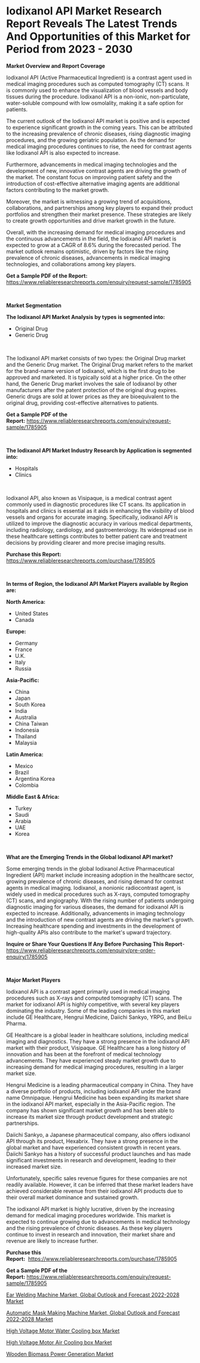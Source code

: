 <p><h1>Iodixanol API Market Research Report Reveals The Latest Trends And Opportunities of this Market for Period from 2023 - 2030</h1></p><p><strong>Market Overview and Report Coverage</strong></p>
<p><p>Iodixanol API (Active Pharmaceutical Ingredient) is a contrast agent used in medical imaging procedures such as computed tomography (CT) scans. It is commonly used to enhance the visualization of blood vessels and body tissues during the procedure. Iodixanol API is a non-ionic, non-particulate, water-soluble compound with low osmolality, making it a safe option for patients.</p><p>The current outlook of the Iodixanol API market is positive and is expected to experience significant growth in the coming years. This can be attributed to the increasing prevalence of chronic diseases, rising diagnostic imaging procedures, and the growing geriatric population. As the demand for medical imaging procedures continues to rise, the need for contrast agents like Iodixanol API is also expected to increase.</p><p>Furthermore, advancements in medical imaging technologies and the development of new, innovative contrast agents are driving the growth of the market. The constant focus on improving patient safety and the introduction of cost-effective alternative imaging agents are additional factors contributing to the market growth.</p><p>Moreover, the market is witnessing a growing trend of acquisitions, collaborations, and partnerships among key players to expand their product portfolios and strengthen their market presence. These strategies are likely to create growth opportunities and drive market growth in the future.</p><p>Overall, with the increasing demand for medical imaging procedures and the continuous advancements in the field, the Iodixanol API market is expected to grow at a CAGR of 8.6% during the forecasted period. The market outlook remains optimistic, driven by factors like the rising prevalence of chronic diseases, advancements in medical imaging technologies, and collaborations among key players.</p></p>
<p><strong>Get a Sample PDF of the Report:</strong> <a href="https://www.reliableresearchreports.com/enquiry/request-sample/1785905">https://www.reliableresearchreports.com/enquiry/request-sample/1785905</a></p>
<p>&nbsp;</p>
<p><strong>Market Segmentation</strong></p>
<p><strong>The Iodixanol API Market Analysis by types is segmented into:</strong></p>
<p><ul><li>Original Drug</li><li>Generic Drug</li></ul></p>
<p>&nbsp;</p>
<p><p>The Iodixanol API market consists of two types: the Original Drug market and the Generic Drug market. The Original Drug market refers to the market for the brand-name version of Iodixanol, which is the first drug to be approved and marketed. It is typically sold at a higher price. On the other hand, the Generic Drug market involves the sale of Iodixanol by other manufacturers after the patent protection of the original drug expires. Generic drugs are sold at lower prices as they are bioequivalent to the original drug, providing cost-effective alternatives to patients.</p></p>
<p><strong>Get a Sample PDF of the Report:</strong>&nbsp;<a href="https://www.reliableresearchreports.com/enquiry/request-sample/1785905">https://www.reliableresearchreports.com/enquiry/request-sample/1785905</a></p>
<p>&nbsp;</p>
<p><strong>The Iodixanol API Market Industry Research by Application is segmented into:</strong></p>
<p><ul><li>Hospitals</li><li>Clinics</li></ul></p>
<p>&nbsp;</p>
<p><p>Iodixanol API, also known as Visipaque, is a medical contrast agent commonly used in diagnostic procedures like CT scans. Its application in hospitals and clinics is essential as it aids in enhancing the visibility of blood vessels and organs for accurate imaging. Specifically, iodixanol API is utilized to improve the diagnostic accuracy in various medical departments, including radiology, cardiology, and gastroenterology. Its widespread use in these healthcare settings contributes to better patient care and treatment decisions by providing clearer and more precise imaging results.</p></p>
<p><strong>Purchase this Report:</strong>&nbsp; <a href="https://www.reliableresearchreports.com/purchase/1785905">https://www.reliableresearchreports.com/purchase/1785905</a></p>
<p>&nbsp;</p>
<p><strong>In terms of Region, the Iodixanol API Market Players available by Region are:</strong></p>
<p>
    <p> <strong> North America: </strong>
        <ul>
            <li>United States</li>
            <li>Canada</li>
        </ul>
        </p> 
    <p> <strong> Europe: </strong>
        <ul>
            <li>Germany</li>
            <li>France</li>
            <li>U.K.</li>
            <li>Italy</li>
            <li>Russia</li>
        </ul>
        </p> 
    <p> <strong> Asia-Pacific: </strong>
        <ul>
            <li>China</li>
            <li>Japan</li>
            <li>South Korea</li>
            <li>India</li>
            <li>Australia</li>
            <li>China Taiwan</li>
            <li>Indonesia</li>
            <li>Thailand</li>
            <li>Malaysia</li>
        </ul>
        </p> 
    <p> <strong> Latin America: </strong>
        <ul>
            <li>Mexico</li>
            <li>Brazil</li>
            <li>Argentina Korea</li>
            <li>Colombia</li>
        </ul>
        </p> 
    <p> <strong> Middle East & Africa: </strong>
        <ul>
            <li>Turkey</li>
            <li>Saudi</li>
            <li>Arabia</li>
            <li>UAE</li>
            <li>Korea</li>
        </ul>
    </p>
    </p>
<p>&nbsp;</p>
<p><strong>What are the Emerging Trends in the Global Iodixanol API market?</strong></p>
<p><p>Some emerging trends in the global Iodixanol Active Pharmaceutical Ingredient (API) market include increasing adoption in the healthcare sector, growing prevalence of chronic diseases, and rising demand for contrast agents in medical imaging. Iodixanol, a nonionic radiocontrast agent, is widely used in medical procedures such as X-rays, computed tomography (CT) scans, and angiography. With the rising number of patients undergoing diagnostic imaging for various diseases, the demand for iodixanol API is expected to increase. Additionally, advancements in imaging technology and the introduction of new contrast agents are driving the market's growth. Increasing healthcare spending and investments in the development of high-quality APIs also contribute to the market's upward trajectory.</p></p>
<p><strong>Inquire or Share Your Questions If Any Before Purchasing This Report</strong>- <a href="https://www.reliableresearchreports.com/enquiry/pre-order-enquiry/1785905">https://www.reliableresearchreports.com/enquiry/pre-order-enquiry/1785905</a></p>
<p>&nbsp;</p>
<p><strong>Major Market Players</strong></p>
<p><p>Iodixanol API is a contrast agent primarily used in medical imaging procedures such as X-rays and computed tomography (CT) scans. The market for iodixanol API is highly competitive, with several key players dominating the industry. Some of the leading companies in this market include GE Healthcare, Hengrui Medicine, Daiichi Sankyo, YRPG, and BeiLu Pharma.</p><p>GE Healthcare is a global leader in healthcare solutions, including medical imaging and diagnostics. They have a strong presence in the iodixanol API market with their product, Visipaque. GE Healthcare has a long history of innovation and has been at the forefront of medical technology advancements. They have experienced steady market growth due to increasing demand for medical imaging procedures, resulting in a larger market size.</p><p>Hengrui Medicine is a leading pharmaceutical company in China. They have a diverse portfolio of products, including iodixanol API under the brand name Omnipaque. Hengrui Medicine has been expanding its market share in the iodixanol API market, especially in the Asia-Pacific region. The company has shown significant market growth and has been able to increase its market size through product development and strategic partnerships.</p><p>Daiichi Sankyo, a Japanese pharmaceutical company, also offers iodixanol API through its product, Hexabrix. They have a strong presence in the global market and have experienced consistent growth in recent years. Daiichi Sankyo has a history of successful product launches and has made significant investments in research and development, leading to their increased market size.</p><p>Unfortunately, specific sales revenue figures for these companies are not readily available. However, it can be inferred that these market leaders have achieved considerable revenue from their iodixanol API products due to their overall market dominance and sustained growth.</p><p>The iodixanol API market is highly lucrative, driven by the increasing demand for medical imaging procedures worldwide. This market is expected to continue growing due to advancements in medical technology and the rising prevalence of chronic diseases. As these key players continue to invest in research and innovation, their market share and revenue are likely to increase further.</p></p>
<p><strong>Purchase this Report:</strong>&nbsp;&nbsp;<a href="https://www.reliableresearchreports.com/purchase/1785905">https://www.reliableresearchreports.com/purchase/1785905</a></p>
<p></p>
<p><strong>Get a Sample PDF of the Report:</strong>&nbsp;<a href="https://www.reliableresearchreports.com/enquiry/request-sample/1785905">https://www.reliableresearchreports.com/enquiry/request-sample/1785905</a></p>
<p><p><a href="https://medium.com/@sanju991215/analyzing-ear-welding-machine-market-global-outlook-and-forecast-2022-2028-market-global-industry-d15bc974566b">Ear Welding Machine Market, Global Outlook and Forecast 2022-2028 Market</a></p><p><a href="https://medium.com/@santo151299/automatic-mask-making-machine-market-global-outlook-and-forecast-2022-2028-market-analysis-and-sze-81bfc51d7ba3">Automatic Mask Making Machine Market, Global Outlook and Forecast 2022-2028 Market</a></p><p><a href="https://www.linkedin.com/pulse/high-voltage-motor-water-cooling-box-market-size-2023-2030/">High Voltage Motor Water Cooling box Market</a></p><p><a href="https://www.linkedin.com/pulse/high-voltage-motor-air-cooling-box-market-research-report/">High Voltage Motor Air Cooling box Market</a></p><p><a href="https://github.com/lbird53714/Market-Research-Report-List-1/blob/main/wooden-biomass-power-generation-market.md">Wooden Biomass Power Generation Market</a></p></p>